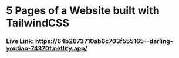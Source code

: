 # 5 Pages of a Website built with TailwindCSS
### Live Link: https://64b2673710ab6c703f555165--darling-youtiao-74370f.netlify.app/

